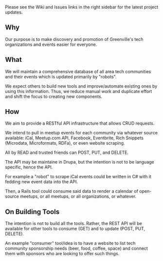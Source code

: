 Please see the Wiki and Issues links in the right sidebar for the latest project updates.

## Why
Our purpose is to make discovery and promotion of Greenville's tech organizations and events easier for everyone.

## What
We will maintain a comprehensive database of all area tech communities and their events which is updated primarily by "robots".

We expect others to build new tools and improve/automate existing ones by using this information. Thus, we reduce manual work and duplicate effort and shift the focus to creating new components.

## How
We aim to provide a RESTful API infrastructure that allows CRUD requests.

We intend to pull in meetup events for each community via whatever source available: iCal, Meetup.com API, Facebook, Eventbrite, Rich Snippets (Microdata, Microformats, RDFa), or even website scraping.

All by READ and trusted friends can POST, PUT, and DELETE.

The API may be maintaine in Drupa, but the intention is not to be language specific, hence the API.

For example a "robot" to scrape iCal events could be written in C# with it fedding new event data into the API.

Then, a Rails tool could consume said data to render a calendar of open-source meetups, or all meetups, or all organizations, or whatever.


## On Building Tools

The intention is not to build all the tools. Rather, the REST API will be available for other tools to consume (GET) and to update (POST, PUT, DELETE).

An example "consumer" tool/idea is to have a website to list tech community sponsorship needs (beer, food, coffee, space) and connect them with sponsors who are looking to offer such things.
